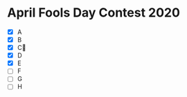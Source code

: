 # April Fools Day Contest 2020

- [x] A
- [x] B
- [x] C:bookmark_tabs:
- [x] D
- [x] E
- [ ] F
- [ ] G
- [ ] H